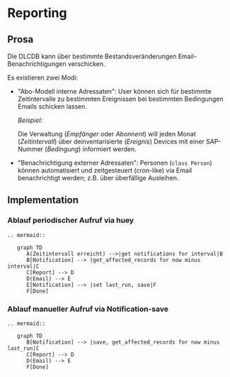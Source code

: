 # Reporting

## Prosa

Die DLCDB kann über bestimmte Bestandsveränderungen Email-Benachrichtigungen verschicken.

Es existieren zwei Modi:

- "Abo-Modell interne Adressaten": User können sich für bestimmte Zeitintervalle zu bestimmten Ereignissen bei bestimmten Bedingungen Emails schicken lassen.

  *Beispiel:*

  Die Verwaltung (*Empfänger* oder *Abonnent*) will jeden Monat (*Zeitintervall*) über deinventarisierte (*Ereignis*) Devices mit einer SAP-Nummer (*Bedingung*) informiert werden.

- "Benachrichtigung externer Adressaten": Personen (`class Person`) können automatisiert und zeitgesteuert (cron-like) via Email benachrichtigt werden; z.B. über überfällige Ausleihen.

## Implementation

### Ablauf periodischer Aufruf via huey

```{eval-rst}
.. mermaid::

   graph TD
      A(Zeitintervall erreicht) -->|get notifications for interval|B
      B[Notification] --> |get_affected_records for now minus interval|C
      C[Report] --> D
      D(Email) --> E
      E[Notification] --> |set last_run, save|F
      F[Done]

```

### Ablauf manueller Aufruf via Notification-save

```{eval-rst}
.. mermaid::

   graph TD
      B[Notification] --> |save, get_affected_records for now minus last_run|C
      C[Report] --> D
      D(Email) --> E
      F[Done]
```
